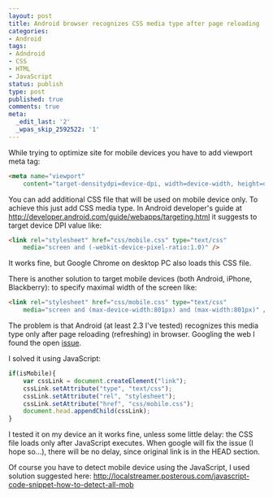 ```yaml
---
layout: post
title: Android browser recognizes CSS media type after page reloading
categories:
- Android
tags:
- Adndroid
- CSS
- HTML
- JavaScript
status: publish
type: post
published: true
comments: true
meta:
  _edit_last: '2'
  _wpas_skip_2592522: '1'
---
```

While trying to optimize site for mobile devices you have to add viewport meta tag:
``` html
<meta name="viewport" 
	content="target-densitydpi=device-dpi, width=device-width, height=device-height, initial-scale=1.0" />
```
You can add additional CSS file that will be used on mobile device only. To achieve this just add CSS media type. In Android developer's guide at <a href="http://developer.android.com/guide/webapps/targeting.html">http://developer.android.com/guide/webapps/targeting.html</a> it suggests to target device DPI value like:
<!--more-->
``` html
<link rel="stylesheet" href="css/mobile.css" type="text/css" 
	media="screen and (-webkit-device-pixel-ratio:1.0)" />
```
It works fine, but Google Chrome on desktop PC also loads this CSS file.

There is another solution to target mobile devices (both Android, iPhone, Blackberry): to specify maximal width of the screen like:
``` html
<link rel="stylesheet" href="css/mobile.css" type="text/css" 
	media="screen and (max-device-width:801px) and (max-width:801px)" />
```
The problem is that Android (at least 2.3 I've tested) recognizes this media type only after page reloading (refreshing) in browser. Googling the web I found the open <a title="issue" href="http://code.google.com/p/android/issues/detail?id=11961" target="_blank">issue</a>.

I solved it using JavaScript:
``` javascript
if(isMobile){
	var cssLink = document.createElement("link");
	cssLink.setAttribute("type", "text/css");
	cssLink.setAttribute("rel", "stylesheet");
	cssLink.setAttribute("href", "css/mobile.css");
	document.head.appendChild(cssLink);
}
```
I tested it on my device an it works fine, unless some little delay: the CSS file loads only after JavaScript executes. When google will fix the issue (I hope so...), there will be no delay, since original link is in the HEAD section.

Of course you have to detect mobile device using the JavaScript, I used solution suggested here: <a href="http://localstreamer.posterous.com/javascript-code-snippet-how-to-detect-all-mob">http://localstreamer.posterous.com/javascript-code-snippet-how-to-detect-all-mob</a>
